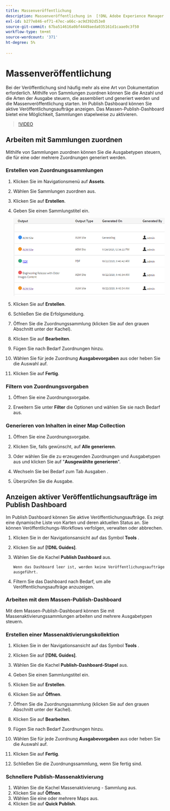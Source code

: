 ```yaml
---
title: Massenveröffentlichung
description: Massenveröffentlichung in  [!DNL Adobe Experience Manager Guides]
exl-id: b277e846-ef71-47ec-a66c-ac9d392d53e0
source-git-commit: 67ba514616a0bf4449aeda035161d1caae0c3f50
workflow-type: tm+mt
source-wordcount: '371'
ht-degree: 5%

---
```


# Massenveröffentlichung

Bei der Veröffentlichung sind häufig mehr als eine Art von Dokumentation erforderlich. Mithilfe von Sammlungen zuordnen können Sie die Anzahl und die Arten der Ausgabe steuern, die assembliert und generiert werden und die Massenveröffentlichung starten. Im Publish Dashboard können Sie aktive Veröffentlichungsaufträge anzeigen. Das Massen-Publish-Dashboard bietet eine Möglichkeit, Sammlungen stapelweise zu aktivieren.

>[!VIDEO](https://video.tv.adobe.com/v/338985?quality=12&learn=on)

## Arbeiten mit Sammlungen zuordnen

Mithilfe von Sammlungen zuordnen können Sie die Ausgabetypen steuern, die für eine oder mehrere Zuordnungen generiert werden.

### Erstellen von Zuordnungssammlungen

1. Klicken Sie im Navigationsmenü auf **Assets**.

1. Wählen Sie Sammlungen zuordnen aus.

1. Klicken Sie auf **Erstellen**.

1. Geben Sie einen Sammlungstitel ein.

   ![Map-Collection](images/map-collection.png)

1. Klicken Sie auf **Erstellen**.
1. Schließen Sie die Erfolgsmeldung.

1. Öffnen Sie die Zuordnungssammlung (klicken Sie auf den grauen Abschnitt unter der Kachel).

1. Klicken Sie auf **Bearbeiten**.

1. Fügen Sie nach Bedarf Zuordnungen hinzu.

1. Wählen Sie für jede Zuordnung **Ausgabevorgaben** aus oder heben Sie die Auswahl auf.
1. Klicken Sie auf **Fertig**.

### Filtern von Zuordnungsvorgaben

1. Öffnen Sie eine Zuordnungsvorgabe.

1. Erweitern Sie unter **Filter** die Optionen und wählen Sie sie nach Bedarf aus.

### Generieren von Inhalten in einer Map Collection

1. Öffnen Sie eine Zuordnungsvorgabe.

1. Klicken Sie, falls gewünscht, auf **Alle generieren**.

1. Oder wählen Sie die zu erzeugenden Zuordnungen und Ausgabetypen aus und klicken Sie auf &quot;**Ausgewählte generieren**&quot;.

1. Wechseln Sie bei Bedarf zum Tab Ausgaben .

1. Überprüfen Sie die Ausgabe.

## Anzeigen aktiver Veröffentlichungsaufträge im Publish Dashboard

Im Publish Dashboard können Sie aktive
Veröffentlichungsaufträge. Es zeigt eine dynamische Liste von Karten und deren aktuellen Status an. Sie können Veröffentlichungs-Workflows verfolgen, verwalten oder abbrechen.

1. Klicken Sie in der Navigationsansicht auf das Symbol **Tools** .

1. Klicken Sie auf **[!DNL Guides]**.

1. Wählen Sie die Kachel **Publish Dashboard** aus.

       Wenn das Dashboard leer ist, werden keine Veröffentlichungsaufträge ausgeführt.
       
   
1. Filtern Sie das Dashboard nach Bedarf, um alle Veröffentlichungsaufträge anzuzeigen.

### Arbeiten mit dem Massen-Publish-Dashboard

Mit dem Massen-Publish-Dashboard können Sie mit Massenaktivierungssammlungen arbeiten und mehrere Ausgabetypen steuern.

### Erstellen einer Massenaktivierungskollektion

1. Klicken Sie in der Navigationsansicht auf das Symbol **Tools** .

1. Klicken Sie auf **[!DNL Guides]**.

1. Wählen Sie die Kachel **Publish-Dashboard-Stapel** aus.

1. Geben Sie einen Sammlungstitel ein.

1. Klicken Sie auf **Erstellen**.

1. Klicken Sie auf **Öffnen**.

1. Öffnen Sie die Zuordnungssammlung (klicken Sie auf den grauen Abschnitt unter der Kachel).

1. Klicken Sie auf **Bearbeiten**.

1. Fügen Sie nach Bedarf Zuordnungen hinzu.

1. Wählen Sie für jede Zuordnung **Ausgabevorgaben** aus oder heben Sie die Auswahl auf.
1. Klicken Sie auf **Fertig**.
1. Schließen Sie die Zuordnungssammlung, wenn Sie fertig sind.

### Schnellere Publish-Massenaktivierung

1. Wählen Sie die Kachel Massenaktivierung - Sammlung aus.
1. Klicken Sie auf **Öffnen**.
1. Wählen Sie eine oder mehrere Maps aus.
1. Klicken Sie auf **Quick Publish**.
